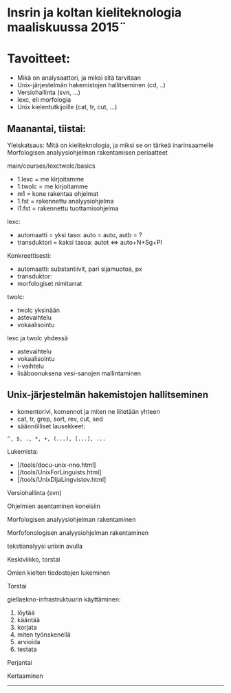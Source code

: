 # Insrin ja koltan kieliteknologia maaliskuussa 2015¨

# Tavoitteet:

- Mikä on analysaattori, ja miksi sitä tarvitaan
- Unix-järjestelmän hakemistojen hallitseminen (cd, ..)
- Versiohallinta (svn, ...)
- lexc, eli morfologia
- Unix kielentutkijoille (cat, tr, cut, ...)

## Maanantai, tiistai:

Yleiskatsaus:
Mitä on kieliteknologia, ja miksi se on tärkeä inarinsaamelle
Morfologisen analyysiohjelman rakentamisen periaatteet

main/courses/lexctwolc/basics

- 1.lexc = me kirjoitamme
- 1.twolc = me kirjoitamme
- m1 = kone rakentaa ohjelmat
- 1.fst = rakennettu analyysiohjelma
- i1.fst = rakennettu tuottamisohjelma

lexc:

- automaatti = yksi taso: auto = auto, autb = ?
- transduktori = kaksi tasoa: autot <=> auto+N+Sg+Pl

Konkreettisesti:

- automaatti: substantiivit, pari sijamuotoa, px
- transduktor:
- morfologiset nimitarrat

twolc:

- twolc yksinään
- astevaihtelu
- vokaalisointu

lexc ja twolc yhdessä

- astevaihtelu
- vokaalisointu
- i-vaihtelu
- lisäboonuksena vesi-sanojen mallintaminen

## Unix-järjestelmän hakemistojen hallitseminen

- komentorivi, komennot ja miten ne liitetään yhteen
- cat, tr, grep, sort, rev, cut, sed
- säännölliset lausekkeet:

```
^, $, ., *, +, (...), [...], ...
```

Lukemista:

- [/tools/docu-unix-nno.html]
- [/tools/UnixForLinguists.html]
- [/tools/UnixDljaLingvistov.html]

Versiohallinta (svn)

Ohjelmien asentaminen koneisiin

Morfologisen analyysiohjelman rakentaminen

Morfofonologisen analyysiohjelman rakentaminen

tekstianalyysi unixin avulla

Keskiviikko, torstai

Omien kielten tiedostojen lukeminen

Torstai

giellaekno-infrastruktuurin käyttäminen:

1. löytää
1. kääntää
1. korjata
1. miten työnskenellä
1. arvioida
1. testata

Perjantai

Kertaaminen

---
